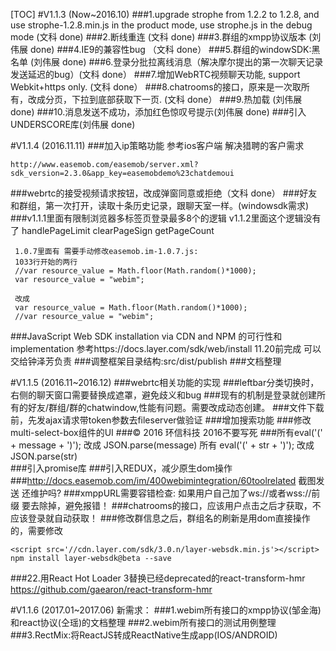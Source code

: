[TOC]
#V1.1.3 (Now~2016.10)
###1.upgrade strophe from 1.2.2 to 1.2.8, and use strophe-1.2.8.min.js in the product mode, use strophe.js in the debug mode (文科 done)
###2.断线重连 (文科 done)
###3.群组的xmpp协议版本  (刘伟展 done)
###4.IE9的兼容性bug （文科 done）
###5.群组的windowSDK:黑名单 (刘伟展 done)
###6.登录分批拉离线消息（解决摩尔提出的第一次聊天记录发送延迟的bug）(文科 done）
###7.增加WebRTC视频聊天功能, support Webkit+https only. (文科 done）
###8.chatrooms的接口，原来是一次取所有，改成分页，下拉到底部获取下一页. (文科 done）
###9.热加载 (刘伟展 done)
###10.消息发送不成功，添加红色惊叹号提示(刘伟展 done)
###引入UNDERSCORE库(刘伟展 done)

#V1.1.4 (2016.11.11)
###加入ip策略功能 参考ios客户端 解决猎聘的客户需求

```
http://www.easemob.com/easemob/server.xml?sdk_version=2.3.0&app_key=easemobdemo%23chatdemoui
```
###webrtc的接受视频请求按钮，改成弹窗同意或拒绝（文科 done）
###好友和群组，第一次打开，读取十条历史记录，跟聊天室一样。(windowsdk需求)
###v1.1.1里面有限制浏览器多标签页登录最多8个的逻辑 v1.1.2里面这个逻辑没有了  handlePageLimit clearPageSign getPageCount

```
 1.0.7里面有 需要手动修改easemob.im-1.0.7.js:
 1033行开始的两行
 //var resource_value = Math.floor(Math.random()*1000);
 var resource_value = "webim";
 
 改成
 var resource_value = Math.floor(Math.random()*1000);
 //var resource_value = "webim";
```

###JavaScript Web SDK installation via CDN and NPM 的可行性和implementation 参考https://docs.layer.com/sdk/web/install 11.20前完成 可以交给钟泽芳负责
###调整框架目录结构:src/dist/publish
###文档整理

#V1.1.5 (2016.11~2016.12)
###webrtc相关功能的实现
###leftbar分类切换时，右侧的聊天窗口需要替换成遮罩，避免歧义和bug
###现有的机制是登录就创建所有的好友/群组/群的chatwindow,性能有问题。需要改成动态创建。
###文件下载前，先发ajax请求带token参数去fileserver做验证
###增加搜索功能
###修改multi-select-box组件的UI
###© 2016 环信科技  2016不要写死
###所有eval('(' + message + ')');  改成 JSON.parse(message)  所有 eval('(' + str + ')');  改成 JSON.parse(str)  
###引入promise库
###引入REDUX，减少原生dom操作
###http://docs.easemob.com/im/400webimintegration/60toolrelated 截图发送 还维护吗?
###xmppURL需要容错检查: 如果用户自己加了ws://或者wss://前缀 要去除掉，避免报错！
###chatrooms的接口，应该用户点击之后才获取，不应该登录就自动获取！
###修改群信息之后，群组名的刷新是用dom直接操作的，需要修改

```
<script src='//cdn.layer.com/sdk/3.0.n/layer-websdk.min.js'></script>
npm install layer-websdk@beta --save
```
###22.用React Hot Loader 3替换已经deprecated的react-transform-hmr https://github.com/gaearon/react-transform-hmr

#V1.1.6 (2017.01~2017.06) 新需求：
###1.webim所有接口的xmpp协议(邹金海)和react协议(仝瑶)的文档整理
###2.webim所有接口的测试用例整理
###3.RectMix:将ReactJS转成ReactNative生成app(IOS/ANDROID)


 